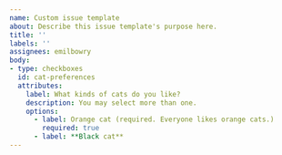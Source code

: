 ```yaml
---
name: Custom issue template
about: Describe this issue template's purpose here.
title: ''
labels: ''
assignees: emilbowry
body:
- type: checkboxes
  id: cat-preferences
  attributes:
    label: What kinds of cats do you like?
    description: You may select more than one.
    options:
      - label: Orange cat (required. Everyone likes orange cats.)
        required: true
      - label: **Black cat**
---
```



